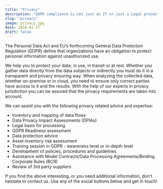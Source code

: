 ```yaml
---
title: "Privacy"
description: "GDPR compliance is not just an IT or just a Legal project. GDPR compliance touches all part of an organization and can be complex - but we can help"
slug: "privacy"
image: privacy.jpg
date: 2018-01-27
draft: false
---
```


The Personal Data Act and EU’s forthcoming General Data Protection Regulation (GDPR) define that organizations have an obligation to protect personal information against unauthorized use.

We help you to protect your data; in use, in transit or at rest. Whether you gather data directly from the data subjects or indirectly you must do it in a transparent and privacy ensuring way. When analyzing the collected data, whether on-premise or in cloud, you need to ensure only correct parties have access to it and the results. With the help of our experts in privacy jurisdiction you can be assured that the privacy requirements are taken into account.

We can assist you with the following privacy related advice and expertise:

* Inventory and mapping of data flows
* Data Privacy Impact Assessments (DPIAs)  
* Legal basis for processing
* GDPR Readiness assessment
* Data protection advice
* Asset inventory risk assessment
* Training session in GDPR - awareness level or in-depth level
* Development of policies, procedures and guidelines 
* Assistance with Model Contracts/Data Processing Agreements/Binding Corporate Rules (BCR)
* Review of 3rd party suppliers

If you find the above interesting, or you need additional information, don't hesitate to contact us. Use any of the social buttons below and get in touch!
